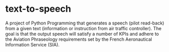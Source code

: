 # text-to-speech
A project of Python Programming that generates a speech (pilot read-back) from a given text (information or instruction from air traffic controller). The goal is that the output speech will satisfy a number of KPIs and adhere to the Aviation Phraseology requirements set by the French Aeronautical Information Service (SIA).

